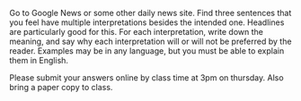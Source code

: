 Go to Google News or some other daily news site. Find three sentences
that you feel have multiple interpretations besides the intended
one. Headlines are particularly good for this. For each interpretation, write down the meaning, and say why each interpretation will or will not be preferred by the reader. Examples may be in any language, but you must be able to explain them in English.

Please submit your answers online by class time at 3pm on
thursday. Also bring a paper copy to class.

